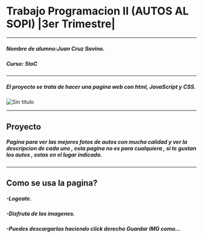 # Trabajo Programacion II (AUTOS AL SOPI) |3er Trimestre|
*** 
##### Nombre de alumno:Juan Cruz Savino.
##### Curso: 5toC
***
##### El proyecto se trata de hacer una pagina web con html, JavaScript y CSS.

![Sin titulo](http://www.ana2lp.mx/wp-content/uploads/2014/05/html5_css3_javascript1.png)
***
## Proyecto
##### Pagina para ver las mejores fotos de autos con mucha calidad y ver la descripcion de cada uno , esta pagina no es para cualquiera , si te gustan los autos , estas en el lugar indicado.
***
## Como se usa la pagina?
##### -Logeate.
##### -Disfruta de las imagenes.
##### -Puedes descargarlas haciendo click derecho Guardar IMG como...
